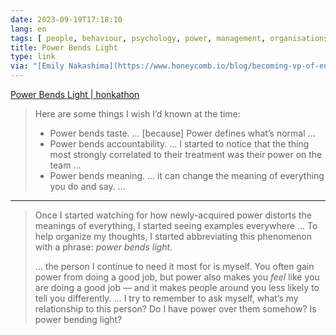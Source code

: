 ```yaml
---
date: 2023-09-19T17:18:10
lang: en
tags: [ people, behaviour, psychology, power, management, organisations ]
title: Power Bends Light
type: link
via: "[Emily Nakashima](https://www.honeycomb.io/blog/becoming-vp-of-engineering-pt2)"
---
```


[Power Bends Light | honkathon](https://honkathon.com/2019-08-18-power-bends-light/)

> Here are some things I wish I’d known at the time:
>
> * Power bends taste. … [because] Power defines what’s normal …
> * Power bends accountability. … I started to notice that the thing most strongly correlated to their treatment was their power on the team …
> * Power bends meaning. … it can change the meaning of everything you do and say. …

---

> Once I started watching for how newly-acquired power distorts the meanings of everything, I started seeing examples everywhere … To help organize my thoughts, I started abbreviating this phenomenon with a phrase: *power bends light*.
>
> … the person I continue to need it most for is myself. You often gain power from doing a good job, but power also makes you *feel* like you are doing a good job — and it makes people around you less likely to tell you differently. … I try to remember to ask myself, what’s my relationship to this person? Do I have power over them somehow? Is power bending light?
